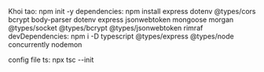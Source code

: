 Khoi tao: npm init -y
dependencies:
npm install express dotenv @types/cors bcrypt body-parser dotenv express jsonwebtoken mongoose morgan @types/socket @types/bcrypt @types/jsonwebtoken rimraf
devDependencies:
npm i -D typescript @types/express @types/node concurrently nodemon

config file ts: npx tsc --init
